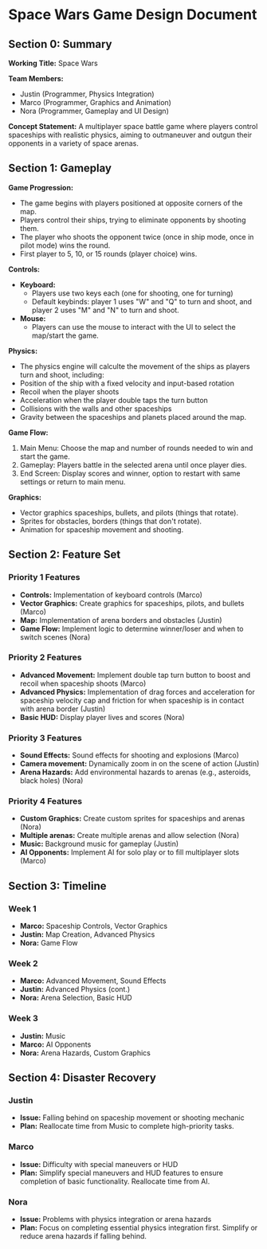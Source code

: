 # Space Wars Game Design Document

## Section 0: Summary

**Working Title:** Space Wars

**Team Members:**
- Justin (Programmer, Physics Integration)
- Marco (Programmer, Graphics and Animation)
- Nora (Programmer, Gameplay and UI Design)

**Concept Statement:** A multiplayer space battle game where players control spaceships with realistic physics, aiming to outmaneuver and outgun their opponents in a variety of space arenas.

## Section 1: Gameplay

**Game Progression:**
- The game begins with players positioned at opposite corners of the map.
- Players control their ships, trying to eliminate opponents by shooting them.
- The player who shoots the opponent twice (once in ship mode, once in pilot mode) wins the round.
- First player to 5, 10, or 15 rounds (player choice) wins.

**Controls:**
- **Keyboard:**
  - Players use two keys each (one for shooting, one for turning)
  - Default keybinds: player 1 uses "W" and "Q" to turn and shoot, and player 2 uses "M" and "N" to turn and shoot.
- **Mouse:** 
  - Players can use the mouse to interact with the UI to select the map/start the game.

**Physics:**
- The physics engine will calculte the movement of the ships as players turn and shoot, including:
- Position of the ship with a fixed velocity and input-based rotation
- Recoil when the player shoots
- Acceleration when the player double taps the turn button
- Collisions with the walls and other spaceships
- Gravity between the spaceships and planets placed around the map.

**Game Flow:**
1. Main Menu: Choose the map and number of rounds needed to win and start the game.
2. Gameplay: Players battle in the selected arena until once player dies.
3. End Screen: Display scores and winner, option to restart with same settings or return to main menu.

**Graphics:**
- Vector graphics spaceships, bullets, and pilots (things that rotate).
- Sprites for obstacles, borders (things that don't rotate).
- Animation for spaceship movement and shooting.

## Section 2: Feature Set

### Priority 1 Features
- **Controls:** Implementation of keyboard controls (Marco)
- **Vector Graphics:** Create graphics for spaceships, pilots, and bullets (Marco)
- **Map:** Implementation of arena borders and obstacles (Justin)
- **Game Flow:** Implement logic to determine winner/loser and when to switch scenes (Nora)

### Priority 2 Features
- **Advanced Movement:** Implement double tap turn button to boost and recoil when spaceship shoots (Marco)
- **Advanced Physics:** Implementation of drag forces and acceleration for spaceship velocity cap and friction for when spaceship is in contact with arena border (Justin)
- **Basic HUD:** Display player lives and scores (Nora)

### Priority 3 Features
- **Sound Effects:** Sound effects for shooting and explosions (Marco)
- **Camera movement:** Dynamically zoom in on the scene of action (Justin)
- **Arena Hazards:** Add environmental hazards to arenas (e.g., asteroids, black holes) (Nora)

### Priority 4 Features
- **Custom Graphics:** Create custom sprites for spaceships and arenas (Nora)
- **Multiple arenas:** Create multiple arenas and allow selection (Nora)
- **Music:** Background music for gameplay (Justin)
- **AI Opponents:** Implement AI for solo play or to fill multiplayer slots (Marco)

## Section 3: Timeline

### Week 1
- **Marco:** Spaceship Controls, Vector Graphics
- **Justin:** Map Creation, Advanced Physics
- **Nora:** Game Flow

### Week 2
- **Marco:** Advanced Movement, Sound Effects
- **Justin:** Advanced Physics (cont.)
- **Nora:** Arena Selection, Basic HUD

### Week 3
- **Justin:** Music
- **Marco:** AI Opponents
- **Nora:** Arena Hazards, Custom Graphics

## Section 4: Disaster Recovery

### Justin
- **Issue:** Falling behind on spaceship movement or shooting mechanic
- **Plan:** Reallocate time from Music to complete high-priority tasks.

### Marco
- **Issue:** Difficulty with special maneuvers or HUD
- **Plan:** Simplify special maneuvers and HUD features to ensure completion of basic functionality. Reallocate time from AI.

### Nora
- **Issue:** Problems with physics integration or arena hazards
- **Plan:** Focus on completing essential physics integration first. Simplify or reduce arena hazards if falling behind.
